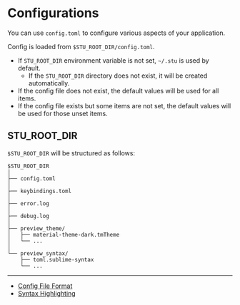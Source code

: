 # Configurations

You can use `config.toml` to configure various aspects of your application.

Config is loaded from `$STU_ROOT_DIR/config.toml`.

- If `STU_ROOT_DIR` environment variable is not set, `~/.stu` is used by default.
  - If the `STU_ROOT_DIR` directory does not exist, it will be created automatically.
- If the config file does not exist, the default values will be used for all items.
- If the config file exists but some items are not set, the default values will be used for those unset items.

## STU_ROOT_DIR

`$STU_ROOT_DIR` will be structured as follows:

```
$STU_ROOT_DIR
│
├── config.toml
│
├── keybindings.toml
│
├── error.log
│
├── debug.log
│
├── preview_theme/
│   ├── material-theme-dark.tmTheme
│   └── ...
│
└── preview_syntax/
    ├── toml.sublime-syntax
    └── ...
```

----

- [Config File Format](./config-file-format.md)
- [Syntax Highlighting](./syntax-highlighting.md)
